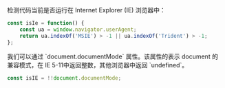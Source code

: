 检测代码当前是否运行在 Internet Explorer (IE) 浏览器中：

~~~ javascript
const isIe = function() {
    const ua = window.navigator.userAgent;
    return ua.indexOf('MSIE') > -1 || ua.indexOf('Trident') > -1;
};
~~~

我们可以通过 \`document.documentMode\` 属性。该属性的表示 document 的兼容模式，在 IE 5-11中返回整数，其他浏览器中返回 \`undefined\`。

~~~ javascript
const isIE = !!document.documentMode;
~~~